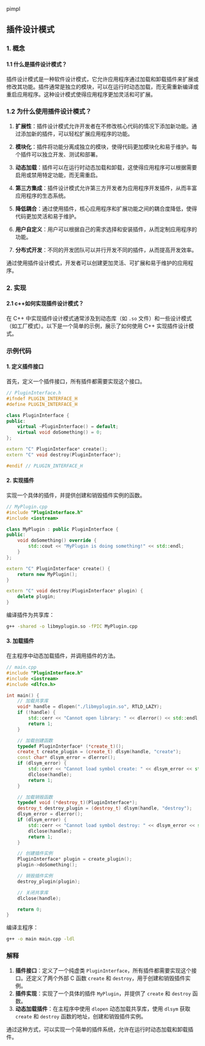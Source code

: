 pimpl
## 插件设计模式

### 1. 概念
#### 1.1 什么是插件设计模式？

插件设计模式是一种软件设计模式，它允许应用程序通过加载和卸载插件来扩展或修改其功能。插件通常是独立的模块，可以在运行时动态加载，而无需重新编译或重启应用程序。这种设计模式使得应用程序更加灵活和可扩展。

### 1.2 为什么使用插件设计模式？

1. **扩展性**：插件设计模式允许开发者在不修改核心代码的情况下添加新功能。通过添加新的插件，可以轻松扩展应用程序的功能。

2. **模块化**：插件将功能分离成独立的模块，使得代码更加模块化和易于维护。每个插件可以独立开发、测试和部署。

3. **动态加载**：插件可以在运行时动态加载和卸载，这使得应用程序可以根据需要启用或禁用特定功能，而无需重启。

4. **第三方集成**：插件设计模式允许第三方开发者为应用程序开发插件，从而丰富应用程序的生态系统。

5. **降低耦合**：通过使用插件，核心应用程序和扩展功能之间的耦合度降低，使得代码更加灵活和易于维护。

6. **用户自定义**：用户可以根据自己的需求选择和安装插件，从而定制应用程序的功能。

7. **分布式开发**：不同的开发团队可以并行开发不同的插件，从而提高开发效率。

通过使用插件设计模式，开发者可以创建更加灵活、可扩展和易于维护的应用程序。

### 2. 实现
#### 2.1 c++如何实现插件设计模式？

在 C++ 中实现插件设计模式通常涉及到动态库（如 `.so` 文件）和一些设计模式（如工厂模式）。以下是一个简单的示例，展示了如何使用 C++ 实现插件设计模式。

### 示例代码

#### 1. 定义插件接口

首先，定义一个插件接口，所有插件都需要实现这个接口。

```cpp
// PluginInterface.h
#ifndef PLUGIN_INTERFACE_H
#define PLUGIN_INTERFACE_H

class PluginInterface {
public:
    virtual ~PluginInterface() = default;
    virtual void doSomething() = 0;
};

extern "C" PluginInterface* create();
extern "C" void destroy(PluginInterface*);

#endif // PLUGIN_INTERFACE_H
```

#### 2. 实现插件

实现一个具体的插件，并提供创建和销毁插件实例的函数。

```cpp
// MyPlugin.cpp
#include "PluginInterface.h"
#include <iostream>

class MyPlugin : public PluginInterface {
public:
    void doSomething() override {
        std::cout << "MyPlugin is doing something!" << std::endl;
    }
};

extern "C" PluginInterface* create() {
    return new MyPlugin();
}

extern "C" void destroy(PluginInterface* plugin) {
    delete plugin;
}
```

编译插件为共享库：

```sh
g++ -shared -o libmyplugin.so -fPIC MyPlugin.cpp
```

#### 3. 加载插件

在主程序中动态加载插件，并调用插件的方法。

```cpp
// main.cpp
#include "PluginInterface.h"
#include <iostream>
#include <dlfcn.h>

int main() {
    // 加载共享库
    void* handle = dlopen("./libmyplugin.so", RTLD_LAZY);
    if (!handle) {
        std::cerr << "Cannot open library: " << dlerror() << std::endl;
        return 1;
    }

    // 加载创建函数
    typedef PluginInterface* (*create_t)();
    create_t create_plugin = (create_t) dlsym(handle, "create");
    const char* dlsym_error = dlerror();
    if (dlsym_error) {
        std::cerr << "Cannot load symbol create: " << dlsym_error << std::endl;
        dlclose(handle);
        return 1;
    }

    // 加载销毁函数
    typedef void (*destroy_t)(PluginInterface*);
    destroy_t destroy_plugin = (destroy_t) dlsym(handle, "destroy");
    dlsym_error = dlerror();
    if (dlsym_error) {
        std::cerr << "Cannot load symbol destroy: " << dlsym_error << std::endl;
        dlclose(handle);
        return 1;
    }

    // 创建插件实例
    PluginInterface* plugin = create_plugin();
    plugin->doSomething();

    // 销毁插件实例
    destroy_plugin(plugin);

    // 关闭共享库
    dlclose(handle);

    return 0;
}
```

编译主程序：

```sh
g++ -o main main.cpp -ldl
```

### 解释

1. **插件接口**：定义了一个纯虚类 `PluginInterface`，所有插件都需要实现这个接口。还定义了两个外部 C 函数 `create` 和 `destroy`，用于创建和销毁插件实例。
2. **插件实现**：实现了一个具体的插件 `MyPlugin`，并提供了 `create` 和 `destroy` 函数。
3. **动态加载插件**：在主程序中使用 `dlopen` 动态加载共享库，使用 `dlsym` 获取 `create` 和 `destroy` 函数的地址，创建和销毁插件实例。

通过这种方式，可以实现一个简单的插件系统，允许在运行时动态加载和卸载插件。